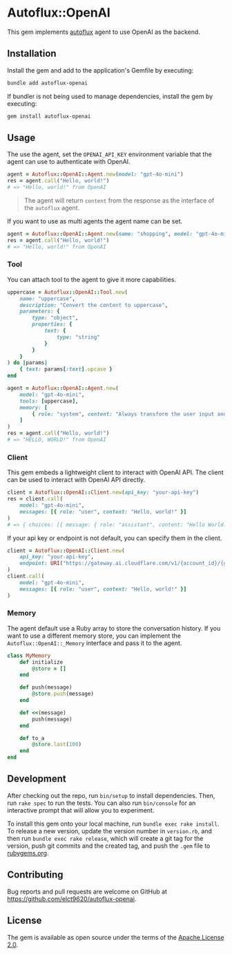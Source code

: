 Autoflux::OpenAI
===

This gem implements [autoflux](https://github.com/elct9620/autoflux) agent to use OpenAI as the backend.

## Installation

Install the gem and add to the application's Gemfile by executing:

```bash
bundle add autoflux-openai
```

If bundler is not being used to manage dependencies, install the gem by executing:

```bash
gem install autoflux-openai
```

## Usage

The use the agent, set the `OPENAI_API_KEY` environment variable that the agent can use to authenticate with OpenAI.

```ruby
agent = Autoflux::OpenAI::Agent.new(model: "gpt-4o-mini")
res = agent.call("Hello, world!")
# => "Hello, world!" from OpenAI
```

> The agent will return `content` from the response as the interface of the `autoflux` agent.

If you want to use as multi agents the agent name can be set.

```ruby
agent = Autoflux::OpenAI::Agent.new(name: "shopping", model: "gpt-4o-mini")
res = agent.call("Hello, world!")
# => "Hello, world!" from OpenAI
```

### Tool

You can attach tool to the agent to give it more capabilities.

```ruby
uppercase = Autoflux::OpenAI::Tool.new(
    name: "uppercase",
    description: "Convert the content to uppercase",
    parameters: {
        type: "object",
        properties: {
            text: {
                type: "string"
            }
        }
    }
) do |params|
    { text: params[:text].upcase }
end

agent = Autoflux::OpenAI::Agent.new(
    model: "gpt-4o-mini",
    tools: [uppercase],
    memory: [
        { role: "system", content: "Always transform the user input and don't do anything else." }
    ]
)
res = agent.call("Hello, world!")
# => "HELLO, WORLD!" from OpenAI
```

### Client

This gem embeds a lightweight client to interact with OpenAI API. The client can be used to interact with OpenAI API directly.

```ruby
client = Autoflux::OpenAI::Client.new(api_key: "your-api-key")
res = client.call(
    model: "gpt-4o-mini",
    messages: [{ role: "user", content: "Hello, world!" }]
)
# => { choices: [{ message: { role: "assistant", content: "Hello World!" }}] }
```

If your api key or endpoint is not default, you can specify them in the client.

```ruby
client = Autoflux::OpenAI::Client.new(
    api_key: "your-api-key",
    endpoint: URI("https://gateway.ai.cloudflare.com/v1/{account_id}/{gateway_id}/openai")
)
client.call(
    model: "gpt-4o-mini",
    messages: [{ role: "user", content: "Hello, world!" }]
)
```

### Memory

The agent default use a Ruby array to store the conversation history. If you want to use a different memory store, you can implement the `Autoflux::OpenAI::_Memory` interface and pass it to the agent.

```ruby
class MyMemory
    def initialize
        @store = []
    end

    def push(message)
        @store.push(message)
    end

    def <<(message)
        push(message)
    end

    def to_a
        @store.last(100)
    end
end
```

## Development

After checking out the repo, run `bin/setup` to install dependencies. Then, run `rake spec` to run the tests. You can also run `bin/console` for an interactive prompt that will allow you to experiment.

To install this gem onto your local machine, run `bundle exec rake install`. To release a new version, update the version number in `version.rb`, and then run `bundle exec rake release`, which will create a git tag for the version, push git commits and the created tag, and push the `.gem` file to [rubygems.org](https://rubygems.org).

## Contributing

Bug reports and pull requests are welcome on GitHub at https://github.com/elct9620/autoflux-openai.

## License

The gem is available as open source under the terms of the [Apache License 2.0](https://opensource.org/licenses/Apache-2.0).
